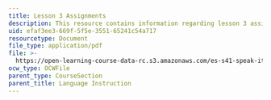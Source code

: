```yaml
---
title: Lesson 3 Assignments
description: This resource contains information regarding lesson 3 assignment.
uid: efaf3ee3-669f-5f5e-3551-65241c54a717
resourcetype: Document
file_type: application/pdf
file: >-
  https://open-learning-course-data-rc.s3.amazonaws.com/es-s41-speak-italian-with-your-mouth-full-spring-2012/efaf3ee3669f5f5e355165241c54a717_MITES_S41S12_compiti_3.pdf
ocw_type: OCWFile
parent_type: CourseSection
parent_title: Language Instruction
---
```

